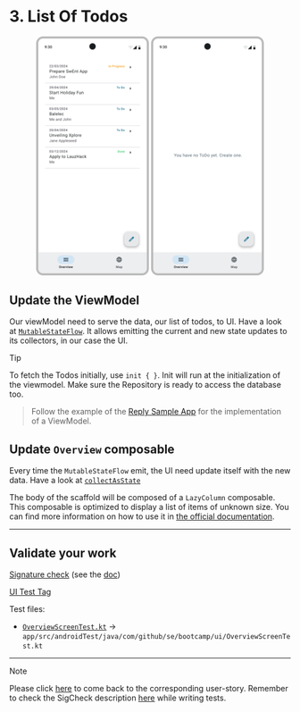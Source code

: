 # 3. List Of Todos

<p align="center"><img alt="OverviewOverviewScreen.png" src="../../assets/screen/OverviewScreenFull.png" width="40%" /> <img alt="NoTodoHomescreen" src="../../assets/screen/OverviewScreenEmpty.png" width="40%" /></p>

## Update the ViewModel

Our viewModel need to serve the data, our list of todos, to UI. Have a look at [`MutableStateFlow`](https://developer.android.com/kotlin/flow/stateflow-and-sharedflow). It allows emitting the current and new state updates to its collectors, in our case the UI.

> [!TIP]  
> To fetch the Todos initially, use `init { }`. Init will run at the initialization of the viewmodel. Make sure the Repository is ready to access the database too.

> Follow the example of the [Reply Sample App](https://github.com/android/compose-samples/tree/main/Reply/app/src/main/java/com/example/reply/ui) for the implementation of a ViewModel.

## Update `Overview` composable

Every time the `MutableStateFlow` emit, the UI need update itself with the new data. Have a look at [`collectAsState`](<https://developer.android.com/reference/kotlin/androidx/compose/runtime/package-summary#(kotlinx.coroutines.flow.StateFlow).collectAsState(kotlin.coroutines.CoroutineContext)>)

The body of the scaffold will be composed of a `LazyColumn` composable. This composable is optimized to display a list of items of unknown size. You can find more information on how to use it in [the official documentation](https://developer.android.com/develop/ui/compose/lists#lazy).

---

## Validate your work

[Signature check](../sigcheck/ViewToDosSignatureChecks.kt) (see the [doc](../sigcheck/README.md))

[UI Test Tag](https://www.figma.com/design/IDm3NGS988Myo01P0Wa0Cr/TO-DO-APP-Mockup-FALL?node-id=435-3477&node-type=SECTION&t=G6De7qCsUE3haq35-0)

Test files:

- [`OverviewScreenTest.kt`](../tests/OverviewScreenTest.kt) -> `app/src/androidTest/java/com/github/se/bootcamp/ui/OverviewScreenTest.kt`

---

> [!NOTE]  
> Please click [here](UserStory.md#3-list-of-to-dos) to come back to the corresponding user-story.
> Remember to check the SigCheck description [here](../sigcheck/README.md) while writing tests.

